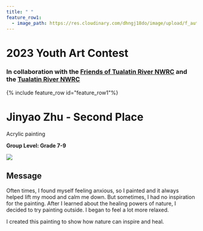 ```yaml
---
title: " "
feature_row1:
  - image_path: https://res.cloudinary.com/dhngj18do/image/upload/f_auto,q_auto/v1/images/artcontest/ribbon_best
---
```


# 2023 Youth Art Contest

### In collaboration with the [Friends of Tualatin River NWRC](https://fotr.wildapricot.org/) and the [Tualatin River NWRC](https://www.fws.gov/refuge/Tualatin_River/)

{% include feature_row id="feature_row1"%}

# Jinyao Zhu - Second Place
Acrylic painting  

**Group Level: Grade 7-9**  

![](https://res.cloudinary.com/dhngj18do/image/upload/f_auto,q_auto/v1/images/artcontest/2023_grp2_2nd_large)

## Message

Often times, I found myself feeling anxious, so I painted and it always helped lift my mood and calm me down. But sometimes, I had no inspiration for the painting. After I learned about the healing powers of nature, I decided to try painting outside. I began to feel a lot more relaxed.

I created this painting to show how nature can inspire and heal.

